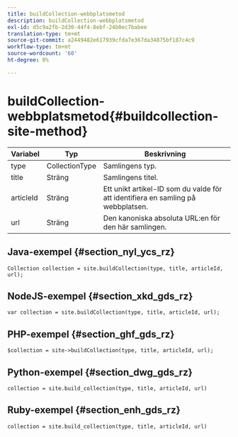 ```yaml
---
title: buildCollection-webbplatsmetod
description: buildCollection-webbplatsmetod
exl-id: d5c9a2fb-2d30-44f4-8ebf-24b0ec7babee
translation-type: tm+mt
source-git-commit: a2449482e617939cfda7e367da34875bf187c4c9
workflow-type: tm+mt
source-wordcount: '60'
ht-degree: 0%

---
```


# buildCollection-webbplatsmetod{#buildcollection-site-method}

| Variabel | Typ | Beskrivning |
|--- |--- |--- |
| type | CollectionType | Samlingens typ. |
| title | Sträng | Samlingens titel. |
| articleId | Sträng | Ett unikt artikel-ID som du valde för att identifiera en samling på webbplatsen. |
| url | Sträng | Den kanoniska absoluta URL:en för den här samlingen. |

## Java-exempel {#section_nyl_ycs_rz}

```
Collection collection = site.buildCollection(type, title, articleId, url); 
```

## NodeJS-exempel {#section_xkd_gds_rz}

```
var collection = site.buildCollection(type, title, articleId, url); 
```

## PHP-exempel {#section_ghf_gds_rz}

```
$collection = site->buildCollection(type, title, articleId, url); 
```

## Python-exempel {#section_dwg_gds_rz}

```
collection = site.build_collection(type, title, articleId, url) 
```

## Ruby-exempel {#section_enh_gds_rz}

```
collection = site.build_collection(type, title, articleId, url) 
```
